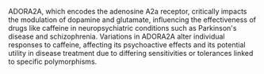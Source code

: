 ADORA2A, which encodes the adenosine A2a receptor, critically impacts the modulation of dopamine and glutamate, influencing the effectiveness of drugs like caffeine in neuropsychiatric conditions such as Parkinson's disease and schizophrenia. Variations in ADORA2A alter individual responses to caffeine, affecting its psychoactive effects and its potential utility in disease treatment due to differing sensitivities or tolerances linked to specific polymorphisms.